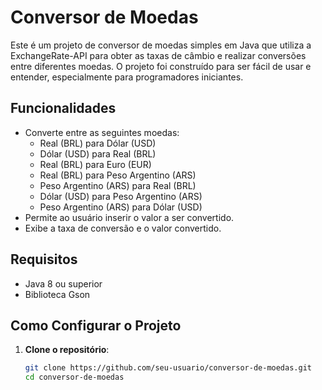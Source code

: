 # Conversor de Moedas

Este é um projeto de conversor de moedas simples em Java que utiliza a ExchangeRate-API para obter as taxas de câmbio e realizar conversões entre diferentes moedas. O projeto foi construído para ser fácil de usar e entender, especialmente para programadores iniciantes.

## Funcionalidades

- Converte entre as seguintes moedas:
    - Real (BRL) para Dólar (USD)
    - Dólar (USD) para Real (BRL)
    - Real (BRL) para Euro (EUR)
    - Real (BRL) para Peso Argentino (ARS)
    - Peso Argentino (ARS) para Real (BRL)
    - Dólar (USD) para Peso Argentino (ARS)
    - Peso Argentino (ARS) para Dólar (USD)
- Permite ao usuário inserir o valor a ser convertido.
- Exibe a taxa de conversão e o valor convertido.

## Requisitos

- Java 8 ou superior
- Biblioteca Gson

## Como Configurar o Projeto

1. **Clone o repositório**:

   ```bash
   git clone https://github.com/seu-usuario/conversor-de-moedas.git
   cd conversor-de-moedas
